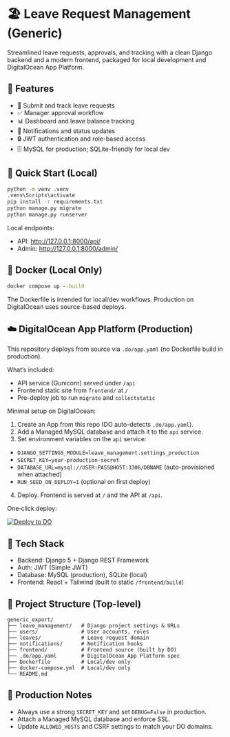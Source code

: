 # 🏖️ Leave Request Management (Generic)

Streamlined leave requests, approvals, and tracking with a clean Django backend and a modern frontend, packaged for local development and DigitalOcean App Platform.

## 🌟 Features

- 📝 Submit and track leave requests
- ✅ Manager approval workflow
- 📊 Dashboard and leave balance tracking
- 🔔 Notifications and status updates
- 🔒 JWT authentication and role-based access
- 🗄️ MySQL for production; SQLite-friendly for local dev

## 🚀 Quick Start (Local)

```cmd
python -m venv .venv
.venv\Scripts\activate
pip install -r requirements.txt
python manage.py migrate
python manage.py runserver
```

Local endpoints:
- API: http://127.0.0.1:8000/api/
- Admin: http://127.0.0.1:8000/admin/

## 🐳 Docker (Local Only)

```cmd
docker compose up --build
```

The Dockerfile is intended for local/dev workflows. Production on DigitalOcean uses source-based deploys.

## ☁️ DigitalOcean App Platform (Production)

This repository deploys from source via `.do/app.yaml` (no Dockerfile build in production).

What’s included:
- API service (Gunicorn) served under `/api`
- Frontend static site from `frontend/` at `/`
- Pre-deploy job to run `migrate` and `collectstatic`

Minimal setup on DigitalOcean:
1) Create an App from this repo (DO auto-detects `.do/app.yaml`).
2) Add a Managed MySQL database and attach it to the `api` service.
3) Set environment variables on the `api` service:
  - `DJANGO_SETTINGS_MODULE=leave_management.settings_production`
  - `SECRET_KEY=your-production-secret`
  - `DATABASE_URL=mysql://USER:PASS@HOST:3306/DBNAME` (auto-provisioned when attached)
  - `RUN_SEED_ON_DEPLOY=1` (optional on first deploy)
4) Deploy. Frontend is served at `/` and the API at `/api`.

One‑click deploy:

[![Deploy to DO](https://www.deploytodo.com/do-btn-blue.svg)](https://cloud.digitalocean.com/apps/new?repo=https://github.com/g4Joey/Take-a-leave/tree/main)

## 🧱 Tech Stack

- Backend: Django 5 + Django REST Framework
- Auth: JWT (Simple JWT)
- Database: MySQL (production), SQLite (local)
- Frontend: React + Tailwind (built to static `/frontend/build`)

## 📁 Project Structure (Top-level)

```
generic_export/
├── leave_management/   # Django project settings & URLs
├── users/              # User accounts, roles
├── leaves/             # Leave request domain
├── notifications/      # Notification hooks
├── frontend/           # Frontend source (built by DO)
├── .do/app.yaml        # DigitalOcean App Platform spec
├── Dockerfile          # Local/dev only
├── docker-compose.yml  # Local/dev only
└── README.md
```

## 🔐 Production Notes

- Always use a strong `SECRET_KEY` and set `DEBUG=False` in production.
- Attach a Managed MySQL database and enforce SSL.
- Update `ALLOWED_HOSTS` and CSRF settings to match your DO domains.

